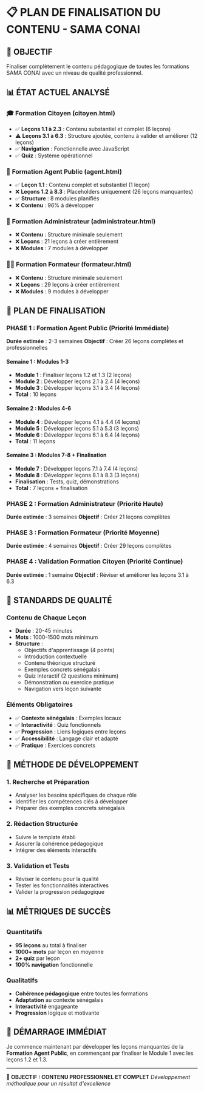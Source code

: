 # 📋 PLAN DE FINALISATION DU CONTENU - SAMA CONAI

## 🎯 OBJECTIF
Finaliser complètement le contenu pédagogique de toutes les formations SAMA CONAI avec un niveau de qualité professionnel.

## 📊 ÉTAT ACTUEL ANALYSÉ

### 🎓 **Formation Citoyen** (citoyen.html)
- ✅ **Leçons 1.1 à 2.3** : Contenu substantiel et complet (6 leçons)
- ⚠️ **Leçons 3.1 à 6.3** : Structure ajoutée, contenu à valider et améliorer (12 leçons)
- ✅ **Navigation** : Fonctionnelle avec JavaScript
- ✅ **Quiz** : Système opérationnel

### 🏢 **Formation Agent Public** (agent.html)
- ✅ **Leçon 1.1** : Contenu complet et substantiel (1 leçon)
- ❌ **Leçons 1.2 à 8.3** : Placeholders uniquement (26 leçons manquantes)
- ✅ **Structure** : 8 modules planifiés
- ❌ **Contenu** : 96% à développer

### 🔧 **Formation Administrateur** (administrateur.html)
- ❌ **Contenu** : Structure minimale seulement
- ❌ **Leçons** : 21 leçons à créer entièrement
- ❌ **Modules** : 7 modules à développer

### 👨‍🏫 **Formation Formateur** (formateur.html)
- ❌ **Contenu** : Structure minimale seulement
- ❌ **Leçons** : 29 leçons à créer entièrement
- ❌ **Modules** : 9 modules à développer

## 🚀 PLAN DE FINALISATION

### **PHASE 1 : Formation Agent Public** (Priorité Immédiate)
**Durée estimée** : 2-3 semaines
**Objectif** : Créer 26 leçons complètes et professionnelles

#### **Semaine 1 : Modules 1-3**
- **Module 1** : Finaliser leçons 1.2 et 1.3 (2 leçons)
- **Module 2** : Développer leçons 2.1 à 2.4 (4 leçons)
- **Module 3** : Développer leçons 3.1 à 3.4 (4 leçons)
- **Total** : 10 leçons

#### **Semaine 2 : Modules 4-6**
- **Module 4** : Développer leçons 4.1 à 4.4 (4 leçons)
- **Module 5** : Développer leçons 5.1 à 5.3 (3 leçons)
- **Module 6** : Développer leçons 6.1 à 6.4 (4 leçons)
- **Total** : 11 leçons

#### **Semaine 3 : Modules 7-8 + Finalisation**
- **Module 7** : Développer leçons 7.1 à 7.4 (4 leçons)
- **Module 8** : Développer leçons 8.1 à 8.3 (3 leçons)
- **Finalisation** : Tests, quiz, démonstrations
- **Total** : 7 leçons + finalisation

### **PHASE 2 : Formation Administrateur** (Priorité Haute)
**Durée estimée** : 3 semaines
**Objectif** : Créer 21 leçons complètes

### **PHASE 3 : Formation Formateur** (Priorité Moyenne)
**Durée estimée** : 4 semaines
**Objectif** : Créer 29 leçons complètes

### **PHASE 4 : Validation Formation Citoyen** (Priorité Continue)
**Durée estimée** : 1 semaine
**Objectif** : Réviser et améliorer les leçons 3.1 à 6.3

## 📝 STANDARDS DE QUALITÉ

### **Contenu de Chaque Leçon**
- **Durée** : 20-45 minutes
- **Mots** : 1000-1500 mots minimum
- **Structure** :
  - Objectifs d'apprentissage (4 points)
  - Introduction contextuelle
  - Contenu théorique structuré
  - Exemples concrets sénégalais
  - Quiz interactif (2 questions minimum)
  - Démonstration ou exercice pratique
  - Navigation vers leçon suivante

### **Éléments Obligatoires**
- ✅ **Contexte sénégalais** : Exemples locaux
- ✅ **Interactivité** : Quiz fonctionnels
- ✅ **Progression** : Liens logiques entre leçons
- ✅ **Accessibilité** : Langage clair et adapté
- ✅ **Pratique** : Exercices concrets

## 🎯 MÉTHODE DE DÉVELOPPEMENT

### **1. Recherche et Préparation**
- Analyser les besoins spécifiques de chaque rôle
- Identifier les compétences clés à développer
- Préparer des exemples concrets sénégalais

### **2. Rédaction Structurée**
- Suivre le template établi
- Assurer la cohérence pédagogique
- Intégrer des éléments interactifs

### **3. Validation et Tests**
- Réviser le contenu pour la qualité
- Tester les fonctionnalités interactives
- Valider la progression pédagogique

## 📊 MÉTRIQUES DE SUCCÈS

### **Quantitatifs**
- **95 leçons** au total à finaliser
- **1000+ mots** par leçon en moyenne
- **2+ quiz** par leçon
- **100% navigation** fonctionnelle

### **Qualitatifs**
- **Cohérence pédagogique** entre toutes les formations
- **Adaptation** au contexte sénégalais
- **Interactivité** engageante
- **Progression** logique et motivante

## 🚀 DÉMARRAGE IMMÉDIAT

Je commence maintenant par développer les leçons manquantes de la **Formation Agent Public**, en commençant par finaliser le Module 1 avec les leçons 1.2 et 1.3.

---

**🎯 OBJECTIF : CONTENU PROFESSIONNEL ET COMPLET**
*Développement méthodique pour un résultat d'excellence*